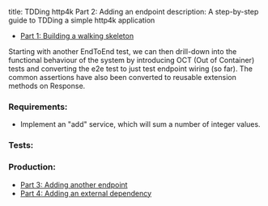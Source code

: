 title: TDDing http4k Part 2: Adding an endpoint
description: A step-by-step guide to TDDing a simple http4k application

- [Part 1: Building a walking skeleton](../_1)

Starting with another EndToEnd test, we can then drill-down into the functional behaviour of the system by introducing
OCT (Out of Container) tests and converting the e2e test to just test endpoint wiring (so far). The common assertions have
also been converted to reusable extension methods on Response.

### Requirements:
- Implement an "add" service, which will sum a number of integer values.

### Tests:

<script src="https://gist-it.appspot.com/https://github.com/http4k/http4k/blob/master/src/docs/guide/tutorials/tdding_http4k/_2/tests.kt"></script>

### Production:

<script src="https://gist-it.appspot.com/https://github.com/http4k/http4k/blob/master/src/docs/guide/tutorials/tdding_http4k/_2/project.kt"></script>

- [Part 3: Adding another endpoint](../_3)
- [Part 4: Adding an external dependency](../_4)
